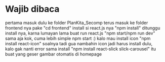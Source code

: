 # **Wajib dibaca**
pertama masuk dulu ke folder PlanKita_Secomp
terus masuk ke folder frontend nya pake "cd frontend"
install si react.js nya "npm install" ditunggu install nya, karna lumayan lama
buat run react.js "npm start/npm run dev" sama aja kok, cuma lebih simple npm start :)
kalo mau install icon "npm install react-icon" soalnya tadi gua nambahin icon jadi harus install dulu, kalo gak nanti error
sama install "npm install react-slick slick-carousel" itu buat yang geser gambar otomatis di homepage

